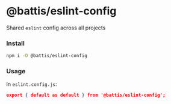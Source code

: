 # @battis/eslint-config

Shared `eslint` config across all projects

### Install

```bash
npm i -D @battis/eslint-config
```

### Usage

In `eslint.config.js`:

```json
export { default as default } from '@battis/eslint-config';
```
